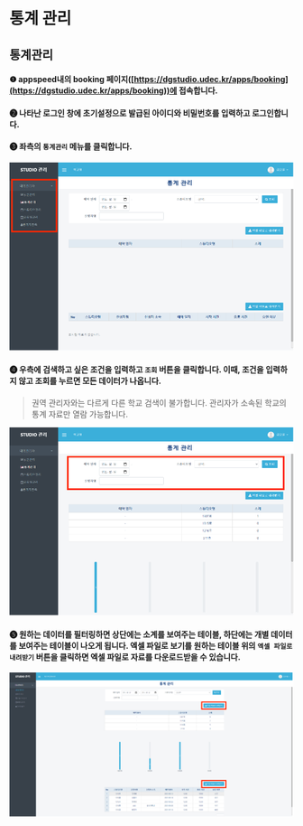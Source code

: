# 통계 관리

## 통계관리



#### ❶  appspeed내의 booking 페이지([https://dgstudio.udec.kr/apps/booking](https://dgstudio.udec.kr/apps/booking))에 접속합니다.

#### ❷ 나타난 로그인 창에 초기설정으로 발급된 아이디와 비밀번호를 입력하고 로그인합니다.

#### ❸ 좌측의 `통계관리` 메뉴를 클릭합니다.

![](../../.gitbook/assets/대학-통계1.png)



#### ❹ 우측에 검색하고 싶은 조건을 입력하고 `조회` 버튼을 클릭합니다. 이때, 조건을 입력하지 않고 조회를 누르면 모든 데이터가 나옵니다.&#x20;

> 권역 관리자와는 다르게 다른 학교 검색이 불가합니다. 관리자가 소속된 학교의 통계 자료만 열람 가능합니다.

![](../../.gitbook/assets/대학-통계2.png)



#### ❺ 원하는 데이터를 필터링하면 상단에는 소계를 보여주는 테이블, 하단에는 개별 데이터를 보여주는 테이블이 나오게 됩니다. 엑셀 파일로 보기를 원하는 테이블 위의 `엑셀 파일로 내려받기` 버튼을 클릭하면 엑셀 파일로 자료를 다운로드받을 수 있습니다.

![](../../.gitbook/assets/대학-통계3.png)
